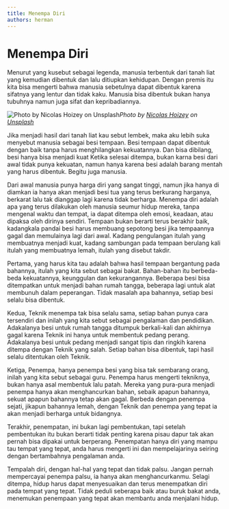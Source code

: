 ```yaml
---
title: Menempa Diri
authors: herman
---
```



# Menempa Diri

Menurut yang kusebut sebagai legenda, manusia terbentuk dari tanah liat yang kemudian dibentuk dan lalu ditiupkan kehidupan. Dengan premis itu kita bisa mengerti bahwa manusia sebetulnya dapat dibentuk karena sifatnya yang lentur dan tidak kaku. Manusia bisa dibentuk bukan hanya tubuhnya namun juga sifat dan kepribadiannya.

![Photo by [Nicolas Hoizey](https://unsplash.com/@nhoizey?utm_source=medium&utm_medium=referral) on [Unsplash](https://unsplash.com?utm_source=medium&utm_medium=referral)](https://cdn-images-1.medium.com/max/8684/0*LOiTLOkDna3C_Vsy)*Photo by [Nicolas Hoizey](https://unsplash.com/@nhoizey?utm_source=medium&utm_medium=referral) on [Unsplash](https://unsplash.com?utm_source=medium&utm_medium=referral)*

Jika menjadi hasil dari tanah liat kau sebut lembek, maka aku lebih suka menyebut manusia sebagai besi tempaan. Besi tempaan dapat dibentuk dengan baik tanpa harus menghilangkan kekuatannya. Dan bisa dibilang, besi hanya bisa menjadi kuat Ketika selesai ditempa, bukan karna besi dari awal tidak punya kekuatan, namun hanya karena besi adalah barang mentah yang harus dibentuk. Begitu juga manusia.

Dari awal manusia punya harga diri yang sangat tinggi, namun jika hanya di diamkan ia hanya akan menjadi besi tua yang terus berkurang harganya, berkarat lalu tak dianggap lagi karena tidak berharga. Menempa diri adalah apa yang terus dilakukan oleh manusia seumur hidup mereka, tanpa mengenal waktu dan tempat, ia dapat ditempa oleh emosi, keadaan, atau dipaksa oleh dirinya sendiri. Tempaan bukan berarti terus berakhir baik, kadangkala pandai besi harus membuang sepotong besi jika tempaannya gagal dan memulainya lagi dari awal. Kadang pengulangan itulah yang membuatnya menjadi kuat, kadang sambungan pada tempaan berulang kali itulah yang membuatnya lemah, itulah yang disebut takdir.

Pertama, yang harus kita tau adalah bahwa hasil tempaan bergantung pada bahannya, itulah yang kita sebut sebagai bakat. Bahan-bahan itu berbeda-beda kekuatannya, keunggulan dan kekurangannya. Beberapa besi bisa ditempatkan untuk menjadi bahan rumah tangga, beberapa lagi untuk alat membunuh dalam peperangan. Tidak masalah apa bahannya, setiap besi selalu bisa dibentuk.

Kedua, Teknik menempa tak bisa selalu sama, setiap bahan punya cara tersendiri dan inilah yang kita sebut sebagai pengalaman dan pendidikan. Adakalanya besi untuk rumah tangga ditumpuk berkali-kali dan akhirnya gagal karena Teknik ini hanya untuk membentuk pedang perang. Adakalanya besi untuk pedang menjadi sangat tipis dan ringkih karena ditempa dengan Teknik yang salah. Setiap bahan bisa dibentuk, tapi hasil selalu ditentukan oleh Teknik.

Ketiga, Penempa, hanya penempa besi yang bisa tak sembarang orang, inilah yang kita sebut sebagai guru. Penempa harus mengerti tekniknya, bukan hanya asal membentuk lalu patah. Mereka yang pura-pura menjadi penempa hanya akan menghancurkan bahan, sebaik apapun bahannya, sekuat apapun bahannya tetap akan gagal. Berbeda dengan penempa sejati, jikapun bahannya lemah, dengan Teknik dan penempa yang tepat ia akan menjadi berharga untuk bidangnya.

Terakhir, penempatan, ini bukan lagi pembentukan, tapi setelah pembentukan itu bukan berarti tidak penting karena pisau dapur tak akan pernah bisa dipakai untuk berperang. Penempatan hanya diri yang mampu tau tempat yang tepat, anda harus mengerti ini dan mempelajarinya seiring dengan bertambahnya pengalaman anda.

Tempalah diri, dengan hal-hal yang tepat dan tidak palsu. Jangan pernah mempercayai penempa palsu, ia hanya akan menghancurkanmu. Selagi ditempa, hidup harus dapat menyesuaikan dan terus menempatkan diri pada tempat yang tepat. Tidak peduli seberapa baik atau buruk bakat anda, menemukan penempaan yang tepat akan membantu anda menjalani hidup.